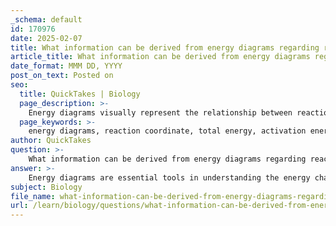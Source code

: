 ```yaml
---
_schema: default
id: 170976
date: 2025-02-07
title: What information can be derived from energy diagrams regarding reaction coordinates and total energy?
article_title: What information can be derived from energy diagrams regarding reaction coordinates and total energy?
date_format: MMM DD, YYYY
post_on_text: Posted on
seo:
  title: QuickTakes | Biology
  page_description: >-
    Energy diagrams visually represent the relationship between reaction coordinates and total energy during chemical reactions, illustrating key concepts such as activation energy, transition states, and the thermodynamic favorability of reactions.
  page_keywords: >-
    energy diagrams, reaction coordinate, total energy, activation energy, Gibbs free energy, transition state, thermodynamic favorability, spontaneous reaction, coupled reactions, chemical reactions
author: QuickTakes
question: >-
    What information can be derived from energy diagrams regarding reaction coordinates and total energy?
answer: >-
    Energy diagrams are essential tools in understanding the energy changes that occur during chemical reactions. They provide a visual representation of the relationship between the reaction coordinate (the progress of the reaction) and the total energy of the system. Here are the key pieces of information that can be derived from energy diagrams:\n\n1. **Energy Levels of Reactants and Products**: Energy diagrams display the energy of the reactants and products. If the products are at a lower energy level than the reactants, the reaction has a negative Gibbs free energy change (ΔG < 0), indicating that the reaction is spontaneous. Conversely, if the products are at a higher energy level, the reaction has a positive ΔG (ΔG > 0), suggesting that it is non-spontaneous under standard conditions.\n\n2. **Activation Energy**: The activation energy (Ea) is represented in energy diagrams as the energy difference between the reactants and the peak of the energy curve, known as the transition state. This peak represents the highest energy point that must be overcome for the reaction to proceed. A lower activation energy indicates that the reaction can occur more readily, often facilitated by catalysts (like enzymes), which lower the activation energy without altering the overall energy change of the reaction.\n\n3. **Transition State**: The transition state is a critical point in the reaction pathway where the reactants are transformed into products. It is characterized by a high-energy configuration and is often depicted as the peak in the energy diagram. Understanding the transition state is crucial for grasping how reactions occur and how they can be influenced by various factors, including temperature and the presence of catalysts.\n\n4. **Reaction Coupling**: In cases where a reaction has a positive ΔG, it can be coupled with a spontaneous reaction (negative ΔG) to drive the overall process forward. Energy diagrams can illustrate how these coupled reactions work together to achieve a favorable outcome, highlighting the importance of metabolic pathways in biological systems.\n\n5. **Thermodynamic Favorability**: The overall shape of the energy diagram can indicate whether a reaction is thermodynamically favorable or unfavorable. The difference in energy between reactants and products (ΔG) provides insight into the spontaneity of the reaction, while the activation energy informs about the rate at which the reaction can occur.\n\nIn summary, energy diagrams are invaluable for visualizing and understanding the energy changes associated with chemical reactions, including the roles of activation energy, transition states, and the thermodynamic favorability of reactions. They help elucidate the mechanisms of reactions and the factors that influence reaction rates and pathways.
subject: Biology
file_name: what-information-can-be-derived-from-energy-diagrams-regarding-reaction-coordinates-and-total-energy.md
url: /learn/biology/questions/what-information-can-be-derived-from-energy-diagrams-regarding-reaction-coordinates-and-total-energy
---
```


&nbsp;